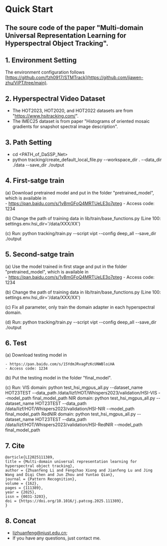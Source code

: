 # Quick Start

## The soure code of the paper "Multi-domain Universal Representation Learning for Hyperspectral Object Tracking".

## 1. Environment Setting
The environment configuration follows [https://github.com/fzh0917/STMTrack](https://github.com/jiawen-zhu/ViPT/tree/main).

## 2. Hyperspectral Video Dataset
+ The HOT2023, HOT2020, and HOT2022 datasets are from "https://www.hsitracking.com/".
+ The IMEC25 dataset is from paper "Histograms of oriented mosaic gradients for snapshot spectral image description".

## 3. Path Setting
+ cd <PATH_of_DaSSP_Net>
+ python tracking/create_default_local_file.py --workspace_dir . --data_dir ./data --save_dir ./output

## 4. First-satge train
(a) Download pretrained model and put in the folder "pretrained_model", which is available in  
    - https://pan.baidu.com/s/1vBmGFoQ4MRTUeLE3o7pteg 
    - Access code: 1234    

(b) Change the path of training data in lib/train/base_functions.py (Line 100: settings.env.hsi_dir='/data/XXX/XX')

(c) Run: python tracking/train.py --script vipt --config deep_all --save_dir ./output

## 5. Second-satge train
(a) Use the model trained in first stage and put in the folder "pretrained_model", which is available in  
    - https://pan.baidu.com/s/1vBmGFoQ4MRTUeLE3o7pteg 
    - Access code: 1234    

(b) Change the path of training data in lib/train/base_functions.py (Line 100: settings.env.hsi_dir='/data/XXX/XX')

(c) Fix all parameter, only train the domain adapter in each hyperspectral domain.

(d) Run: python tracking/train.py --script vipt --config deep_all --save_dir ./output

## 6. Test
(a) Download testing model in  

    - https://pan.baidu.com/s/15YdmJRvagPzKcUNWBloiHA 
    - Access code: 1234  
    
(b) Put the testing model in the folder "final_model".

(c) Run:
VIS domain: python test_hsi_mgpus_all.py --dataset_name HOT23TEST --data_path /data/lizf/HOT/Whispers2023/validation/HSI-VIS --model_path final_model_path
NIR domain: python test_hsi_mgpus_all.py --dataset_name HOT23TEST --data_path /data/lizf/HOT/Whispers2023/validation/HSI-NIR --model_path final_model_path
RedNIR domain: python test_hsi_mgpus_all.py --dataset_name HOT23TEST --data_path /data/lizf/HOT/Whispers2023/validation/HSI-RedNIR --model_path final_model_path

## 7. Cite
```
@article{LI2025111389,
title = {Multi-domain universal representation learning for hyperspectral object tracking},
author = {Zhuanfeng Li and Fengchao Xiong and Jianfeng Lu and Jing Wang and Diqi Chen and Jun Zhou and Yuntao Qian},
journal = {Pattern Recognition},
volume = {162},
pages = {111389},
year = {2025},
issn = {0031-3203},
doi = {https://doi.org/10.1016/j.patcog.2025.111389},
}
```


## 8. Concat
* lizhuanfeng@njust.edu.cn;
* If you have any questions, just contact me.
